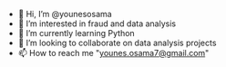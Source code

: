 - 👋 Hi, I’m @younesosama
- 👀 I’m interested in fraud and data analysis
- 🌱 I’m currently learning Python
- 💞️ I’m looking to collaborate on data analysis projects
- 📫 How to reach me "younes.osama7@gmail.com"

<!---
younesosama/younesosama is a ✨ special ✨ repository because its `README.md` (this file) appears on your GitHub profile.
You can click the Preview link to take a look at your changes.
--->
